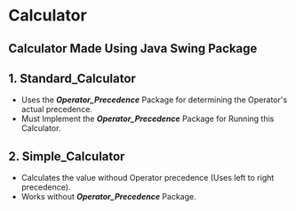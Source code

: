 # Calculator

## Calculator Made Using Java Swing Package

## 1. Standard_Calculator 

- Uses the  ***Operator_Precedence***  Package for determining the Operator's actual precedence.
- Must Implement the ***Operator_Precedence*** Package for Running this Calculator.

## 2. Simple_Calculator

- Calculates the value withoud Operator precedence  (Uses left to right precedence).
- Works without  ***Operator_Precedence***  Package.
